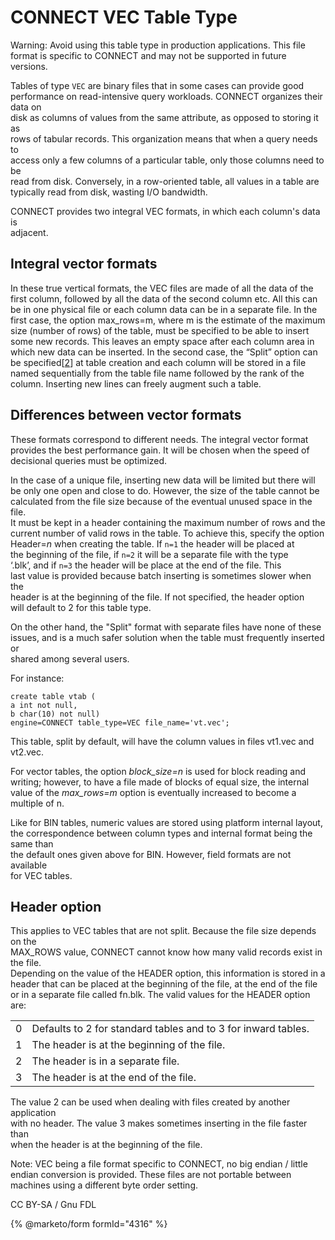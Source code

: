 # CONNECT VEC Table Type

Warning: Avoid using this table type in production applications. This file format is specific to CONNECT and may not be supported in future versions.

Tables of type `VEC` are binary files that in some cases can provide good\
performance on read-intensive query workloads. CONNECT organizes their data on\
disk as columns of values from the same attribute, as opposed to storing it as\
rows of tabular records. This organization means that when a query needs to\
access only a few columns of a particular table, only those columns need to be\
read from disk. Conversely, in a row-oriented table, all values in a table are\
typically read from disk, wasting I/O bandwidth.

CONNECT provides two integral VEC formats, in which each column's data is\
adjacent.

## Integral vector formats

In these true vertical formats, the VEC files are made of all the data of the first column, followed by all the data of the second column etc. All this can be in one physical file or each column data can be in a separate file. In the first case, the option max\_rows=m, where m is the estimate of the maximum size (number of rows) of the table, must be specified to be able to insert some new records. This leaves an empty space after each column area in which new data can be inserted. In the second case, the “Split” option can be specified\[[2](connect-vec-table-type.md#_note-1)] at table creation and each column will be stored in a file named sequentially from the table file name followed by the rank of the column. Inserting new lines can freely augment such a table.

## Differences between vector formats

These formats correspond to different needs. The integral vector format\
provides the best performance gain. It will be chosen when the speed of\
decisional queries must be optimized.

In the case of a unique file, inserting new data will be limited but there will\
be only one open and close to do. However, the size of the table cannot be\
calculated from the file size because of the eventual unused space in the file.\
It must be kept in a header containing the maximum number of rows and the\
current number of valid rows in the table. To achieve this, specify the option\
Header=_n_ when creating the table. If `n=1` the header will be placed at\
the beginning of the file, if `n=2` it will be a separate file with the type\
‘.blk’, and if `n=3` the header will be place at the end of the file. This\
last value is provided because batch inserting is sometimes slower when the\
header is at the beginning of the file. If not specified, the header option\
will default to 2 for this table type.

On the other hand, the "Split" format with separate files have none of these\
issues, and is a much safer solution when the table must frequently inserted or\
shared among several users.

For instance:

```
create table vtab (
a int not null,
b char(10) not null)
engine=CONNECT table_type=VEC file_name='vt.vec';
```

This table, split by default, will have the column values in files vt1.vec and vt2.vec.

For vector tables, the option _block\_size=n_ is used for block reading and writing; however, to have a file made of blocks of equal size, the internal value of the _max\_rows=m_ option is eventually increased to become a multiple of n.

Like for BIN tables, numeric values are stored using platform internal layout,\
the correspondence between column types and internal format being the same than\
the default ones given above for BIN. However, field formats are not available\
for VEC tables.

## Header option

This applies to VEC tables that are not split. Because the file size depends on the\
MAX\_ROWS value, CONNECT cannot know how many valid records exist in the file.\
Depending on the value of the HEADER option, this information is stored in a\
header that can be placed at the beginning of the file, at the end of the file\
or in a separate file called fn.blk. The valid values for the HEADER option\
are:

|   |                                                               |
| - | ------------------------------------------------------------- |
| 0 | Defaults to 2 for standard tables and to 3 for inward tables. |
| 1 | The header is at the beginning of the file.                   |
| 2 | The header is in a separate file.                             |
| 3 | The header is at the end of the file.                         |

The value 2 can be used when dealing with files created by another application\
with no header. The value 3 makes sometimes inserting in the file faster than\
when the header is at the beginning of the file.

Note: VEC being a file format specific to CONNECT, no big endian / little endian conversion is provided. These files are not portable between machines using a different byte order setting.

CC BY-SA / Gnu FDL

{% @marketo/form formId="4316" %}
